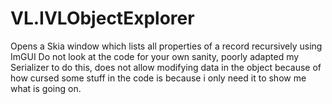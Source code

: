 # VL.IVLObjectExplorer
Opens a Skia window which lists all properties of a record recursively using ImGUI
Do not look at the code for your own sanity, poorly adapted my Serializer to do this, does not allow modifying data in the object because of how cursed some stuff in the code is because i only need it to show me what is going on.